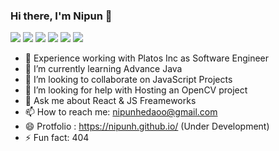 ### Hi there, I'm Nipun 👋

<!-- <div style="align=center"> -->
<img src="https://img.shields.io/badge/Python-323330?style=for-the-badge&logo=javascript&logoColor=F7DF1E"/>
<img src="https://img.shields.io/badge/JavaScript-323330?style=for-the-badge&logo=javascript&logoColor=F7DF1E"/> <img src="https://img.shields.io/badge/React-20232A?style=for-the-badge&logo=react&logoColor=61DAFB"/> <img src="https://img.shields.io/badge/firebase-ffca28?style=for-the-badge&logo=firebase&logoColor=white"/> <img src="https://img.shields.io/badge/Redux-593D88?style=for-the-badge&logo=redux&logoColor=white" /> <img src="https://img.shields.io/badge/Java-ED8B00?style=for-the-badge&logo=java&logoColor=white" /> 
<!-- </div> -->

<!--
**nipunh/nipunh** is a ✨ _special_ ✨ repository because its `README.md` (this file) appears on your GitHub profile.
-->

- 🔭 Experience working with Platos Inc as Software Engineer
- 🌱 I’m currently learning Advance Java
- 👯 I’m looking to collaborate on JavaScript Projects
- 🤔 I’m looking for help with Hosting an OpenCV project
- 💬 Ask me about React & JS Freameworks
- 📫 How to reach me: nipunhedaoo@gmail.com
- 😄 Protfolio : https://nipunh.github.io/ (Under Development)
- ⚡ Fun fact: 404

